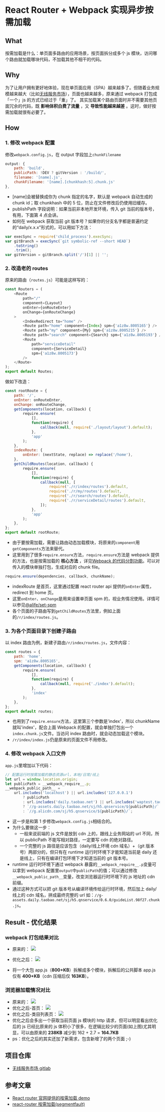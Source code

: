 # React Router + Webpack 实现异步按需加载

## What

按需加载是什么：单页面多路由的应用场景，按页面拆分成多个 js 模块，访问哪个路由就加载哪块代码，不加载其他不相干的代码。

## Why

为了让用户拥有更好地体验，现在单页面应用（SPA）越来越多了。但随着业务规模越来越大（比如[无线服务市场](https://fuwu.m.taobao.com/wap/ser/index.htm)），页面也越来越多，原来通过 webpack 打包成「一个」js 的方式已经过于「重」了。
其实加载某个路由页面时并不需要其他页面冗余的代码，既 **影响体积白费了流量** ，又 **导致性能越来越差** 。这时，做好按需加载就很有必要了。

## How

### 1. 修改 webpack 配置

修改`webpack.config.js`，在 output 字段加上`chunkFilename`

```js
output: {
    path: 'build',
    publicPath: !DEV ? gitVersion : '/build/',
    filename: '[name].js',
    chunkFilename: '[name].[chunkhash:5].chunk.js'
},
```

-   [name]会被替换成你为 chunk 指定的名字，默认是 webpack 自动生成的 chunk id；取 chunkhash 中的 5 位，防止在文件修改后仍使用旧缓存。
-   publishPath 字段说明：如果当前非本地开发环境，传入 git 当前的版本号，有用，下面第 4 点会讲。
-   如何在 webpack 获取当前 git 版本号？如果你的分支名字都是普遍约定的“daily/x.x.x”形式的，可以用如下方法：

```js
var execSync = require('child_process').execSync;
var gitBranch = execSync(`git symbolic-ref --short HEAD`)
    .toString()
    .trim();
var gitVersion = gitBranch.split('/')[1] || '';
```

### 2. 改造老的 routes

原来的路由（`routes.js`）可能是这样写的：

```js
const Routers = (
    <Route
        path="/"
        component={Layout}
        onEnter={onRouteEnter}
        onChange={onRouteChange}
    >
        <IndexRedirect to="home" />
        <Route path="home" component={Index} spm={'a1z8w.8005165'} />
        <Route path="my" component={My} spm={'a1z8w.8005215'} />
        <Route path="search" component={Search} spm={'a1z8w.8005193'} />
        <Route
            path="serviceDetail"
            component={ServiceDetail}
            spm={'a1z8w.8005173'}
        />
    </Route>
);
export default Routes;
```

做如下改造：

```js
const rootRoute = {
    path: '/',
    onEnter: onRouteEnter,
    onChange: onRouteChange,
    getComponents(location, callback) {
        require.ensure(
            [],
            function(require) {
                callback(null, require('./layout/layout').default);
            },
            'app'
        );
    },
    indexRoute: {
        onEnter: (nextState, replace) => replace('/home'),
    },
    getChildRoutes(location, callback) {
        require.ensure(
            [],
            function(require) {
                callback(null, [
                    require('./r/index/routes').default,
                    require('./r/my/routes').default,
                    require('./r/search/routes').default,
                    require('./r/serviceDetail/routes').default,
                ]);
            },
            'app'
        );
    },
};
export default rootRoute;
```

-   由于要按需加载，需要让路由动态加载模块，将原来的`component`用`getComponents`方法来替代。
-   这里用到了很多`require.ensure`方法，`require.ensure`方法是 webpack 提供的方法，也是按需加载的 **核心方法** ，详见[Webpack 的代码分割功能](http://webpack.github.io/docs/code-splitting.html)。可以对传入的模块单独打包，生成对应的 chunk file。

```js
require.ensure(dependencies, callback, chunkName);
```

-   indexRoute 是首页，这里通过配置 react router api 提供的`onEnter`属性，redirect 到 home 页。
-   这里`onEnter`、`onChange`是用来设置单页面 spm 的，视业务情况使用。详情可以参见[@alife/set-spm](http://web.npm.alibaba-inc.com/package/@alife/set-spm)
-   各个页面的子路由写到`getChildRoutes`方法里，例如上面的`/r/index/routes.js`。

### 3. 为各个页面目录下创建子路由

以 index 路由为例，新建子路由`/r/index/routes.js`，文件内容：

```js
const routes = {
    path: 'home',
    spm: 'a1z8w.8005165',
    getComponents(location, callback) {
        require.ensure(
            [],
            function(require) {
                callback(null, require('./index').default);
            },
            'index'
        );
    },
};
export default routes;
```

-   也用到了`require.ensure`方法，这里第三个参数是'index'，所以 chunkName 就叫'index'，配合上面 Webpack 的配置，就会单独打包出一个`index.chunk.js`文件。当访问 index 路由时，就会动态加载这个模块。
-   `/r/index/index.js`仍是原来的页面文件不用修改。

### 4. 修改 webpack 入口文件

`app.js`里增加以下代码：

```js
// 配置运行时按需加载的静态资源url，本地/日常/线上
let url = window.location.origin;
let publicPath = __webpack_require__.p;
__webpack_public_path__ =
    url.includes('localhost') || url.includes('127.0.0.1')
        ? publicPath
        : url.includes('daily.taobao.net') || url.includes('waptest.taobao.com')
        ? `//g-assets.daily.taobao.net/sj/h5.qnservice/${publicPath}/`
        : `//g.alicdn.com/sj/h5.qnservice/${publicPath}/`;
```

-   这一步是和第 1 步修改`webpack.config.js`相结合的。
-   为什么要做这一步：
    -   一般来说前端的 js 文件是放到 cdn 上的，跟线上业务网站的 url 不同，所以 publicPath 不能写相对路径，一定要写 cdn 的绝对路径。
    -   一个完整的 js 路径是应该包含（daily/线上环境 cdn 域名）+（git 版本号）两部分的，但只有在 runtime 运行时环境下才能知道当前是 daily 还是线上，只有在编译打包环境下才知道当前的 git 版本号。
-   runtime 运行时环境下通过 webpack 暴露的`__webpack_require__.p`变量可以拿到 webpack 配置里`output`中`publicPath`的值；可以通过修改`__webpack_public_path__`变量，改变浏览器运行时环境下的 js 地址的 cdn 前缀。
-   通过这种方式可以把 git 版本号从编译环境传给运行时环境，然后加上 daily/线上的 cdn 域名，拼成最终完整的 url 如：`//g-assets.daily.taobao.net/sj/h5.qnservice/0.6.0/guideList.98f27.chunk.js`。

## Result - 优化结果

### webpack 打包结果对比

-   原来的：
    ![](https://img.alicdn.com/tps/TB1z3L5OFXXXXXcaFXXXXXXXXXX-526-89.png)

-   优化之后：
    ![](https://img.alicdn.com/tps/TB1wyL8OFXXXXXzaFXXXXXXXXXX-678-385.png)
-   将一个大包 app.js（**800+KB**）拆解成多个模块，拆解后的公共脚本 app.js 仅有 **400+KB**（cdn 压缩后仅 **163KB**）。

### 浏览器加载情况对比

-   原来的：
    ![](https://img.alicdn.com/tps/TB1bakiOFXXXXa_XVXXXXXXXXXX-2832-1452.png)
-   优化之后-首页：
    ![](https://img.alicdn.com/tps/TB145j7OFXXXXcQapXXXXXXXXXX-2848-1474.png)
-   优化之后-类目列表页：
    ![](https://img.alicdn.com/tps/TB1JO.fOFXXXXaIaXXXXXXXXXXX-2718-1410.png)
-   优化之后会多出一个获取当前页面 js 模块的 http 请求，但可以明显看出优化后的 js 已经比原来的 js 体积小了很多，在逻辑比较少的页面(如上图)尤其明显，可以由原来的 **238KB** 减少到 162 + 2.7 = **164.7KB**
-   ps：优化之后的其实还加了新需求，包含新增了的两个页面 ;-)

## 项目仓库

-   [无线服务市场 gitlab](http://gitlab.alibaba-inc.com/sj/h5.qnservice)

## 参考文章

-   [React router 官网提供的按需加载 demo](https://github.com/ReactTraining/react-router/tree/master/examples/huge-apps)
-   [react-router 按需加载(segmentfault)](https://segmentfault.com/a/1190000007141049)
